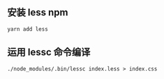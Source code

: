 ## 安装 less npm
```
yarn add less
```
## 运用 lessc 命令编译
```
./node_modules/.bin/lessc index.less > index.css
```